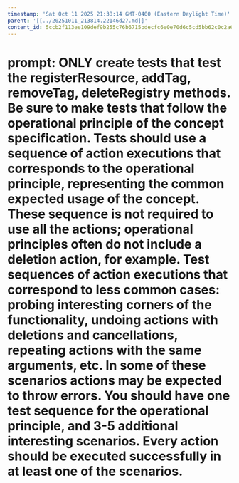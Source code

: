 ```yaml
---
timestamp: 'Sat Oct 11 2025 21:38:14 GMT-0400 (Eastern Daylight Time)'
parent: '[[../20251011_213814.22146d27.md]]'
content_id: 5ccb2f113ee109def9b255c76b6715bdecfc6e0e70d6c5cd5bb62c0c2a696d7a
---
```


# prompt: ONLY create tests that test the registerResource, addTag, removeTag, deleteRegistry methods. Be sure to make tests that follow the operational principle of the concept specification. Tests should use a sequence of action executions that corresponds to the operational principle, representing the common expected usage of the concept. These sequence is not required to use all the actions; operational principles often do not include a deletion action, for example. Test sequences of action executions that correspond to less common cases: probing interesting corners of the functionality, undoing actions with deletions and cancellations, repeating actions with the same arguments, etc. In some of these scenarios actions may be expected to throw errors. You should have one test sequence for the operational principle, and 3-5 additional interesting scenarios. Every action should be executed successfully in at least one of the scenarios.
